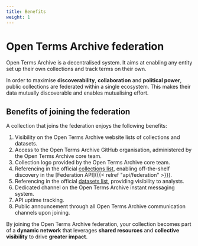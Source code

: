 ```yaml
---
title: Benefits
weight: 1
---
```


# Open Terms Archive federation

Open Terms Archive is a decentralised system. It aims at enabling any entity set up their own collections and track terms on their own.

In order to maximise **discoverability**, **collaboration** and **political power**, public collections are federated within a single ecosystem. This makes their data mutually discoverable and enables mutualising effort.

## Benefits of joining the federation

A collection that joins the federation enjoys the following benefits:

1. Visibility on the Open Terms Archive website lists of collections and datasets.
2. Access to the Open Terms Archive GitHub organisation, administered by the Open Terms Archive core team.
3. Collection logo provided by the Open Terms Archive core team.
4. Referencing in the official [collections list](https://opentermsarchive.org/collections.json), enabling off-the-shelf discovery in the [Federation API]({{< relref "api/federation" >}}).
5. Referencing in the official [datasets list](https://opentermsarchive.org/datasets), providing visibility to analysts.
6. Dedicated channel on the Open Terms Archive instant messaging system.
7. API uptime tracking.
8. Public announcement through all Open Terms Archive communication channels upon joining.

By joining the Open Terms Archive federation, your collection becomes part of a **dynamic network** that leverages **shared resources** and **collective visibility** to drive **greater impact**.

